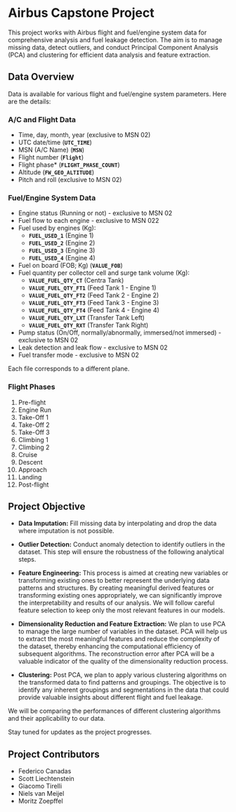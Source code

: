 # **Airbus Capstone Project**

This project works with Airbus flight and fuel/engine system data for comprehensive analysis and fuel leakage detection. The aim is to manage missing data, detect outliers, and conduct Principal Component Analysis (PCA) and clustering for efficient data analysis and feature extraction.

## **Data Overview**

Data is available for various flight and fuel/engine system parameters. Here are the details:

### **A/C and Flight Data**

- Time, day, month, year (exclusive to MSN 02)
- UTC date/time (**`UTC_TIME`**)
- MSN (A/C Name) (**`MSN`**)
- Flight number (**`Flight`**)
- Flight phase\* (**`FLIGHT_PHASE_COUNT`**)
- Altitude (**`FW_GEO_ALTITUDE`**)
- Pitch and roll (exclusive to MSN 02)

### **Fuel/Engine System Data**

- Engine status (Running or not) - exclusive to MSN 02
- Fuel flow to each engine - exclusive to MSN 022
- Fuel used by engines (Kg):
  - **`FUEL_USED_1`** (Engine 1)
  - **`FUEL_USED_2`** (Engine 2)
  - **`FUEL_USED_3`** (Engine 3)
  - **`FUEL_USED_4`** (Engine 4)
- Fuel on board (FOB; Kg) (**`VALUE_FOB`**)
- Fuel quantity per collector cell and surge tank volume (Kg):
  - **`VALUE_FUEL_QTY_CT`** (Centra Tank)
  - **`VALUE_FUEL_QTY_FT1`** (Feed Tank 1 - Engine 1)
  - **`VALUE_FUEL_QTY_FT2`** (Feed Tank 2 - Engine 2)
  - **`VALUE_FUEL_QTY_FT3`** (Feed Tank 3 - Engine 3)
  - **`VALUE_FUEL_QTY_FT4`** (Feed Tank 4 - Engine 4)
  - **`VALUE_FUEL_QTY_LXT`** (Transfer Tank Left)
  - **`VALUE_FUEL_QTY_RXT`** (Transfer Tank Right)
- Pump status (On/Off, normally/abnormally, immersed/not immersed) - exclusive to MSN 02
- Leak detection and leak flow - exclusive to MSN 02
- Fuel transfer mode - exclusive to MSN 02

Each file corresponds to a different plane.

### **Flight Phases**

1. Pre-flight
2. Engine Run
3. Take-Off 1
4. Take-Off 2
5. Take-Off 3
6. Climbing 1
7. Climbing 2
8. Cruise
9. Descent
10. Approach
11. Landing
12. Post-flight

## **Project Objective**

- **Data Imputation:** Fill missing data by interpolating and drop the data where imputation is not possible.

- **Outlier Detection:** Conduct anomaly detection to identify outliers in the dataset. This step will ensure the robustness of the following analytical steps.

- **Feature Engineering:** This process is aimed at creating new variables or transforming existing ones to better represent the underlying data patterns and structures. By creating meaningful derived features or transforming existing ones appropriately, we can significantly improve the interpretability and results of our analysis. We will follow careful feature selection to keep only the most relevant features in our models.

- **Dimensionality Reduction and Feature Extraction:** We plan to use PCA to manage the large number of variables in the dataset. PCA will help us to extract the most meaningful features and reduce the complexity of the dataset, thereby enhancing the computational efficiency of subsequent algorithms. The reconstruction error after PCA will be a valuable indicator of the quality of the dimensionality reduction process.

- **Clustering:** Post PCA, we plan to apply various clustering algorithms on the transformed data to find patterns and groupings. The objective is to identify any inherent groupings and segmentations in the data that could provide valuable insights about different flight and fuel leakage.

We will be comparing the performances of different clustering algorithms and their applicability to our data.

Stay tuned for updates as the project progresses.

## **Project Contributors**

- Federico Canadas
- Scott Liechtenstein
- Giacomo Tirelli
- Niels van Meijel
- Moritz Zoepffel
